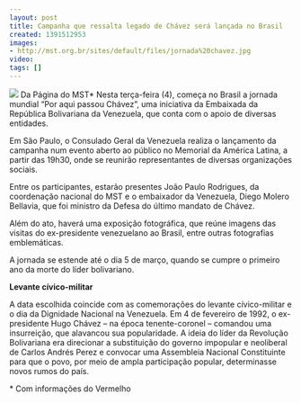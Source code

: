 ```yaml
---
layout: post
title: Campanha que ressalta legado de Chávez será lançada no Brasil
created: 1391512953
images:
- http://mst.org.br/sites/default/files/jornada%20chavez.jpg
video: 
tags: []
---
```



![](http://mst.org.br/sites/default/files/jornada%20chavez.jpg)
Da Página do MST\*
Nesta terça-feira (4), começa no Brasil a jornada mundial “Por aqui passou Chávez”, uma iniciativa da Embaixada da República Bolivariana da Venezuela, que conta com o apoio de diversas entidades. 


Em São Paulo, o Consulado Geral da Venezuela realiza o lançamento da campanha num evento aberto ao público no Memorial da América Latina, a partir das 19h30, onde se reunirão representantes de diversas organizações sociais.


Entre os participantes, estarão presentes João Paulo Rodrigues, da coordenação nacional do MST e o embaixador da Venezuela, Diego Molero Bellavia, que foi ministro da Defesa do último mandato de Chávez. 


Além do ato, haverá uma exposição fotográfica, que reúne imagens das visitas do ex-presidente venezuelano ao Brasil, entre outras fotografias emblemáticas.

A jornada se estende até o dia 5 de março, quando se cumpre o primeiro ano da morte do líder bolivariano.


**Levante cívico-militar**

A data escolhida coincide com as comemorações do levante cívico-militar e o dia da Dignidade Nacional na Venezuela. Em 4 de fevereiro de 1992, o ex-presidente Hugo Chávez – na época tenente-coronel – comandou uma insurreição, que alavancou sua popularidade.
A ideia do líder da Revolução Bolivariana era direcionar a substituição do governo impopular e neoliberal de Carlos Andrés Perez e convocar uma Assembleia Nacional Constituinte para que o povo, por meio de ampla participação popular, determinasse novos rumos do país.



\* Com informações do Vermelho


 
